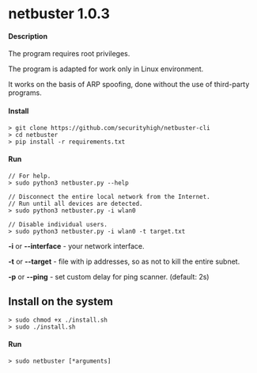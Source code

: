 # netbuster 1.0.3
#### Description
The program requires root privileges.

The program is adapted for work only in Linux environment.

It works on the basis of ARP spoofing, done without the use of third-party programs.

#### Install
```
> git clone https://github.com/securityhigh/netbuster-cli
> cd netbuster
> pip install -r requirements.txt
```

#### Run
```
// For help.
> sudo python3 netbuster.py --help

// Disconnect the entire local network from the Internet.
// Run until all devices are detected.
> sudo python3 netbuster.py -i wlan0

// Disable individual users.
> sudo python3 netbuster.py -i wlan0 -t target.txt
```

**-i** or **--interface** - your network interface.

**-t** or **--target** - file with ip addresses, so as not to kill the entire subnet.

**-p** or **--ping** - set custom delay for ping scanner. (default: 2s)


## Install on the system
```
> sudo chmod +x ./install.sh
> sudo ./install.sh
```

#### Run
```
> sudo netbuster [*arguments]
```

